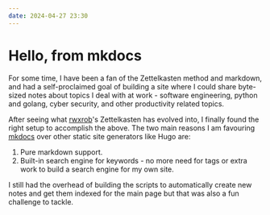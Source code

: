 ```yaml
--- 
date: 2024-04-27 23:30
---
```

# Hello, from mkdocs

For some time, I have been a fan of the Zettelkasten method and markdown, and had a self-proclaimed goal of building a site where I could share byte-sized notes about topics I deal with at work - software engineering, python and golang, cyber security, and other productivity related topics.

After seeing what [rwxrob](https://rwxrob.github.io/zet/)'s Zettelkasten has evolved into, I finally found the right setup to accomplish the above. The two main reasons I am favouring [mkdocs](https://www.mkdocs.org/) over other static site generators like Hugo are:

1. Pure markdown support.
1. Built-in search engine for keywords - no more need for tags or extra work to build a search engine for my own site.

I still had the overhead of building the scripts to automatically create new notes and get them indexed for the main page but that was also a fun challenge to tackle.
